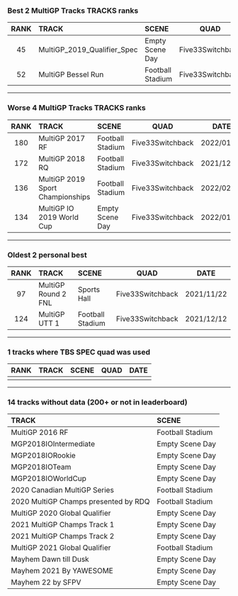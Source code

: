 ### Best 2 MultiGP Tracks TRACKS ranks
|RANK|TRACK|SCENE|QUAD|DATE|
|:---:|:---|:---|:---:|:---:|
|45|MultiGP_2019_Qualifier_Spec|Empty Scene Day|Five33Switchback|2022/01/30|
|52|MultiGP Bessel Run|Football Stadium|Five33Switchback|2022/01/28|
---
### Worse 4 MultiGP Tracks TRACKS ranks
|RANK|TRACK|SCENE|QUAD|DATE|
|:---:|:---|:---|:---:|:---:|
|180|MultiGP 2017 RF|Football Stadium|Five33Switchback|2022/01/01|
|172|MultiGP 2018 RQ|Football Stadium|Five33Switchback|2021/12/20|
|136|MultiGP 2019 Sport Championships|Football Stadium|Five33Switchback|2022/02/01|
|134|MultiGP IO 2019 World Cup|Empty Scene Day|Five33Switchback|2022/01/31|
---
### Oldest 2 personal best
|RANK|TRACK|SCENE|QUAD|DATE|
|:---:|:---|:---|:---:|:---:|
|97|MultiGP Round 2 FNL|Sports Hall|Five33Switchback|2021/11/22|
|124|MultiGP UTT 1|Football Stadium|Five33Switchback|2021/12/12|
---
### 1 tracks where TBS SPEC quad was used
|RANK|TRACK|SCENE|QUAD|DATE|
|:---:|:---|:---|:---:|:---:|
||||||
---
### 14 tracks without data (200+ or not in leaderboard)
|TRACK|SCENE|
|:---|:---|
|MultiGP 2016 RF|Football Stadium|
|MGP2018IOIntermediate|Empty Scene Day|
|MGP2018IORookie|Empty Scene Day|
|MGP2018IOTeam|Empty Scene Day|
|MGP2018IOWorldCup|Empty Scene Day|
|2020 Canadian MultiGP Series|Football Stadium|
|2020 MultiGP Champs presented by RDQ|Football Stadium|
|MultiGP 2020 Global Qualifier|Empty Scene Day|
|2021 MultiGP Champs Track 1|Empty Scene Day|
|2021 MultiGP Champs Track 2|Empty Scene Day|
|MultiGP 2021 Global Qualifier|Football Stadium|
|Mayhem Dawn till Dusk|Empty Scene Day|
|Mayhem 2021 By YAWESOME|Empty Scene Day|
|Mayhem 22 by SFPV|Empty Scene Day|
